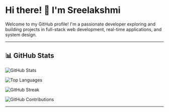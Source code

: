 # Hi there! 👋 I'm Sreelakshmi

Welcome to my GitHub profile! I'm a passionate developer exploring and building projects in full-stack web development, real-time applications, and system design.

---

## 📊 GitHub Stats

![GitHub Stats](https://github-readme-stats.vercel.app/api?username=sreelakshmi2312&show_icons=true&theme=tokyonight)

![Top Languages](https://github-readme-stats.vercel.app/api/top-langs/?username=sreelakshmi2312&layout=compact&theme=tokyonight)

![GitHub Streak](https://github-readme-streak-stats.herokuapp.com/?user=sreelakshmi2312&theme=tokyonight)

![GitHub Contributions](https://github-readme-activity-graph.cyclic.app/graph?username=sreelakshmi2312&theme=tokyonight)

---

